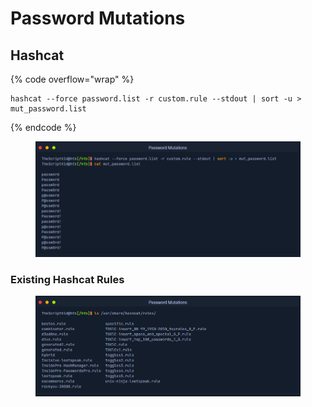 # Password Mutations

## Hashcat

{% code overflow="wrap" %}
```
hashcat --force password.list -r custom.rule --stdout | sort -u > mut_password.list
```
{% endcode %}

<figure><img src="../.gitbook/assets/image.png" alt=""><figcaption></figcaption></figure>

### Existing Hashcat Rules

<figure><img src="../.gitbook/assets/image (1).png" alt=""><figcaption></figcaption></figure>

